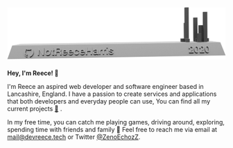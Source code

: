 [![picture](https://github.com/NotReeceHarris/NotReeceHarris/blob/main/commit_model.png?raw=true)](https://skyline.github.com/)
---

**Hey, I'm Reece! 👋**

I'm Reece an aspired web developer and software engineer based in Lancashire, England. I have a passion to create services and applications that both developers and everyday people can use, You can find all my current projects [🎯](https://github.com/users/NotReeceHarris/projects/4) .

In my free time, you can catch me playing games, driving around, exploring, spending time with friends and family 🙂
Feel free to reach me via email at mail@devreece.tech or Twitter [@ZenoEchozZ](https://twitter.com/ZenoEchozZ).

